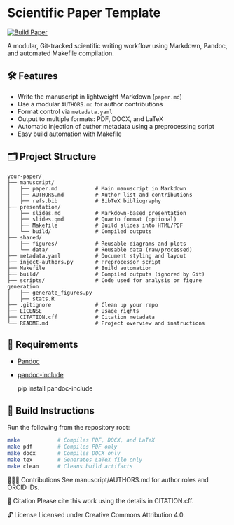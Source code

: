 # Scientific Paper Template

[![Build
Paper](https://github.com/AgentschapPlantentuinMeise/manuscripts/actions/workflows/build-paper.yml/badge.svg?branch=main)](https://github.com/AgentschapPlantentuinMeise/manuscripts/actions/workflows/build-paper.yml)

A modular, Git-tracked scientific writing workflow using Markdown, Pandoc, and automated Makefile compilation.

## 🛠️ Features

- Write the manuscript in lightweight Markdown (`paper.md`)
- Use a modular `AUTHORS.md` for author contributions
- Format control via `metadata.yaml`
- Output to multiple formats: PDF, DOCX, and LaTeX
- Automatic injection of author metadata using a preprocessing script
- Easy build automation with Makefile

## 🗂️ Project Structure

```text
your-paper/
├── manuscript/
│   ├── paper.md            # Main manuscript in Markdown
│   ├── AUTHORS.md          # Author list and contributions
│   ├── refs.bib            # BibTeX bibliography
├── presentation/
│   ├── slides.md           # Markdown-based presentation
│   ├── slides.qmd          # Quarto format (optional)
│   ├── Makefile            # Build slides into HTML/PDF
│   └── build/              # Compiled outputs
├── shared/
│   ├── figures/            # Reusable diagrams and plots
│   └── data/               # Reusable data (raw/processed)
├── metadata.yaml           # Document styling and layout
├── inject-authors.py       # Preprocessor script
├── Makefile                # Build automation
├── build/                  # Compiled outputs (ignored by Git)
├── scripts/                # Code used for analysis or figure generation
│   ├── generate_figures.py
│   ├── stats.R
├── .gitignore              # Clean up your repo
├── LICENSE                 # Usage rights
├── CITATION.cff            # Citation metadata
└── README.md               # Project overview and instructions
```

## 🔧 Requirements

- [Pandoc](https://pandoc.org)
- [pandoc-include](https://github.com/DCsunset/pandoc-include)

    pip install pandoc-include

## 🚀 Build Instructions

Run the following from the repository root:

```bash
make            # Compiles PDF, DOCX, and LaTeX
make pdf        # Compiles PDF only
make docx       # Compiles DOCX only
make tex        # Generates LaTeX file only
make clean      # Cleans build artifacts
```

🧑‍🤝‍🧑 Contributions
See manuscript/AUTHORS.md for author roles and ORCID IDs.

📜 Citation
Please cite this work using the details in CITATION.cff.

🔓 License
Licensed under Creative Commons Attribution 4.0.

